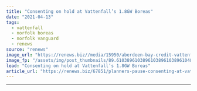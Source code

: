 ```yaml
---
title: "Consenting on hold at Vattenfall’s 1.8GW Boreas"
date: "2021-04-13"
tags: 
  - vattenfall
  - norfolk boreas
  - norfolk vanguard
  - renews
source: "renews"
image_url: "https://renews.biz//media/15950/aberdeen-bay-credit-vattenfall.jpg?mode=crop&width=770&heightratio=0.6103896103896103896103896104&slimmage=true"
image_fp: "/assets/img/post_thumbnails/89.6103896103896103896103896104&slimmage=true"
lead: "Consenting on hold at Vattenfall’s 1.8GW Boreas"
article_url: "https://renews.biz/67851/planners-pause-consenting-at-vattenfall-s-18gw-boreas/"
---
```


---
